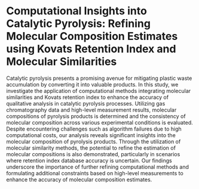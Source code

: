 # Computational Insights into Catalytic Pyrolysis: Refining Molecular Composition Estimates using Kovats Retention Index and Molecular Similarities

Catalytic pyrolysis presents a promising avenue for mitigating plastic waste accumulation by converting it into valuable products. In this study, we investigate the application of computational methods integrating molecular similarities and Kovats retention index to enhance the accuracy of qualitative analysis in catalytic pyrolysis processes. Utilizing gas chromatography data and high-level measurement results, molecular compositions of pyrolysis products is determined and the consistency of molecular composition across various experimental conditions is evaluated. Despite encountering challenges such as algorithm failures due to high computational costs, our analysis reveals significant insights into the molecular composition of pyrolysis products. Through the utilization of molecular similarity methods, the potential to refine the estimation of molecular compositions is also demonstrated, particularly in scenarios where retention index database accuracy is uncertain. Our findings underscore the importance of further refining computational methods and formulating additional constraints based on high-level measurements to enhance the accuracy of molecular composition estimates.
